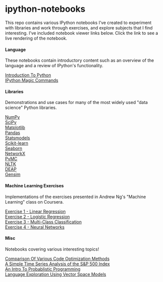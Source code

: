 ipython-notebooks
========================

This repo contains various IPython notebooks I've created to experiment with libraries and work through exercises, and explore subjects that I find interesting.  I've included notebook viewer links below.  Click the link to see a live rendering of the notebook.

#### Language

These notebooks contain introductory content such as an overview of the language and a review of IPython's functionality.

<a href="http://nbviewer.ipython.org/github/jdwittenauer/ipython-notebooks/blob/master/Intro.ipynb">Introduction To Python</a><br/>
<a href="http://nbviewer.ipython.org/github/jdwittenauer/ipython-notebooks/blob/master/IPythonMagic.ipynb">IPython Magic Commands</a>

#### Libraries

Demonstrations and use cases for many of the most widely used "data science" Python libraries.

<a href="http://nbviewer.ipython.org/github/jdwittenauer/ipython-notebooks/blob/master/NumPy.ipynb">NumPy</a><br/>
<a href="http://nbviewer.ipython.org/github/jdwittenauer/ipython-notebooks/blob/master/SciPy.ipynb">SciPy</a><br/>
<a href="http://nbviewer.ipython.org/github/jdwittenauer/ipython-notebooks/blob/master/Matplotlib.ipynb">Matplotlib</a><br/>
<a href="http://nbviewer.ipython.org/github/jdwittenauer/ipython-notebooks/blob/master/Pandas.ipynb">Pandas</a><br/>
<a href="http://nbviewer.ipython.org/github/jdwittenauer/ipython-notebooks/blob/master/Statsmodels.ipynb">Statsmodels</a><br/>
<a href="http://nbviewer.ipython.org/github/jdwittenauer/ipython-notebooks/blob/master/Scikit-learn.ipynb">Scikit-learn</a><br/>
<a href="http://nbviewer.ipython.org/github/jdwittenauer/ipython-notebooks/blob/master/Seaborn.ipynb">Seaborn</a><br/>
<a href="http://nbviewer.ipython.org/github/jdwittenauer/ipython-notebooks/blob/master/NetworkX.ipynb">NetworkX</a><br/>
<a href="http://nbviewer.ipython.org/github/jdwittenauer/ipython-notebooks/blob/master/PyMC.ipynb">PyMC</a><br/>
<a href="http://nbviewer.ipython.org/github/jdwittenauer/ipython-notebooks/blob/master/NLTK.ipynb">NLTK</a><br/>
<a href="http://nbviewer.ipython.org/github/jdwittenauer/ipython-notebooks/blob/master/DEAP.ipynb">DEAP</a><br/>
<a href="http://nbviewer.ipython.org/github/jdwittenauer/ipython-notebooks/blob/master/Gensim.ipynb">Gensim</a>

#### Machine Learning Exercises

Implementations of the exercises presented in Andrew Ng's "Machine Learning" class on Coursera.

<a href="http://nbviewer.ipython.org/github/jdwittenauer/ipython-notebooks/blob/master/ML-Exercise1.ipynb">Exercise 1 - Linear Regression</a><br/>
<a href="http://nbviewer.ipython.org/github/jdwittenauer/ipython-notebooks/blob/master/ML-Exercise2.ipynb">Exercise 2 - Logistic Regression</a><br/>
<a href="http://nbviewer.ipython.org/github/jdwittenauer/ipython-notebooks/blob/master/ML-Exercise3.ipynb">Exercise 3 - Multi-Class Classification</a><br/>
<a href="http://nbviewer.ipython.org/github/jdwittenauer/ipython-notebooks/blob/master/ML-Exercise4.ipynb">Exercise 4 - Neural Networks</a>

#### Misc

Notebooks covering various interesting topics!

<a href="http://nbviewer.ipython.org/github/jdwittenauer/ipython-notebooks/blob/master/CodeOptimization.ipynb">Comparison Of Various Code Optimization Methods</a><br/>
<a href="http://nbviewer.ipython.org/github/jdwittenauer/ipython-notebooks/blob/master/TimeSeriesStockAnalysis.ipynb">A Simple Time Series Analysis of the S&P 500 Index</a><br/>
<a href="http://nbviewer.ipython.org/github/jdwittenauer/ipython-notebooks/blob/master/ProbablisticProgramming.ipynb">An Intro To Probablistic Programming</a><br/>
<a href="http://nbviewer.ipython.org/github/jdwittenauer/ipython-notebooks/blob/master/LanguageVectors.ipynb">Language Exploration Using Vector Space Models</a>
